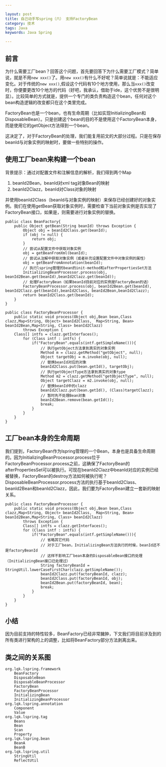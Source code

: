 ```yaml
---

layout: post
title: 自己动手写spring（六） 支持FactoryBean
category: 技术
tags: Java
keywords: Java Spring

---
```


## 前言

为什么需要工厂bean？回答这个问题，首先要回答下为什么需要工厂模式？简单说，就是不用`new xxx()`了。用`new xxx()`有什么不好呢？简单说就是：不能适应变化。对于传统的`new xxx()`,假设这个代码有10个地方使用，那么当`xxx()`改变时，你便要更改10个地方的代码（好吧，我承认，借助于ide，这个优势不是很明显）。比较简单的方式就是，提供一个专门的类负责构造这个bean，任何对这个bean构造逻辑的改变都只在这个类里完成。

FactoryBean也是一个bean，也有生命周期（比如实现InitializingBean和DisposableBean）。只是创建这个bean的目的不是使用这个FactoryBean本身，而是使用它的getObject方法得到一个bean。

这决定了，对于FactoryBean的处理，我们能复用前文的大部分过程。只是在保存beanId与对象实例的映射时，要做一些特别的操作。

## 使用工厂bean来构建一个bean

背景提示：通过对配置文件和注解信息的解析，我们得到两个Map

1. beanId2Bean，beanId对xml tag对象Bean的映射
2. beanId2Clazz，beanId对Class对象的映射

并使用beanId2Class（beanId与对象实例的映射）来保存已经创建好的对象实例。我们在使用getBean获取对象实例时，需要检查下当前对象实例是否实现了FactoryBean接口，如果是，则需要进行对象实例的替换。

    public class BeanFactory{
        public Object getBean(String beanId) throws Exception {
    		Object obj = beanId2Class.get(beanId);
    		if (obj != null) {
    			return obj;
    		}
    		// 尝试从配置文件中获取对象实例
    		obj = getBeanFromXml(beanId);
    		// 尝试从注解中获取对象实例（或者补充设置配置文件中对象实例的属性）
    		obj = getBeanFromAnnotation(beanId);
    		// 执行lspring管理的bean的init-method和afterPropertiesSet方法
    		InitializingBeanProcessor.process(obj, beanId2Bean.get(beanId),beanId2Clazz.get(beanId));
    		// 处理FactoryBean（如果beanId目前对应的实例是FactoryBean的话）
    		FactoryBeanProcessor.process(obj, beanId2Bean.get(beanId), beanId2Clazz.get(beanId),beanId2Class, beanId2Bean,beanId2Clazz);
    		return beanId2Class.get(beanId);
    	}
	}

    public class FactoryBeanProcessor {
	    public static void process(Object obj,Bean bean,Class clazz,Map<String, Object> beanId2Class,  Map<String, Bean> beanId2Bean,Map<String, Class> beanId2Clazz)
			throws Exception {
		Class[] intfs = clazz.getInterfaces();
    		for (Class intf : intfs) {
    			if("FactoryBean".equals(intf.getSimpleName())){
    				// 执行getObject方法拿到真实的对象实例
    				Method m = clazz.getMethod("getObject", null);
    				Object targetObj = m.invoke(obj, null);
    				// 替换beanId对应的对象
    				beanId2Class.put(bean.getId(), targetObj);
    				// 执行getObjectType方法拿到真实的对象type
    				Method m2 = clazz.getMethod("getObjectType", null);
    				Object targetClazz = m2.invoke(obj, null);
    				// 替换beanId中的clazz
    				beanId2Clazz.put(bean.getId(), (Class)targetClazz);
    				// 暂时先不处理Bean对象
    				beanId2Bean.remove(bean.getId());				
    				break;
    			}
    		}
	    }
	}
    


## 工厂bean本身的生命周期

我们提到，FactoryBean作为lspring管理的一个Bean，本身也是具备生命周期的。因为InitializingBeanProcessor.process位于FactoryBeanProcessor.process之前，这确保了FactoryBean的afterPropertiesSet可以被执行。可现在beanId2Clazz中beanId对应的实例已经被替换，FactoryBean的destroy方法如何被执行呢？DisposableBeanProcessor.process方法的执行基于beanId2Class、beanId2Bean和beanId2Clazz，因此，我们要为FactoryBean建立一套新的映射关系。


    public class FactoryBeanProcessor {
	    public static void process(Object obj,Bean bean,Class clazz,Map<String, Object> beanId2Class,  Map<String, Bean> beanId2Bean,Map<String, Class> beanId2Clazz)
			throws Exception {
    		Class[] intfs = clazz.getInterfaces();
    		for (Class intf : intfs) {
    			if("FactoryBean".equals(intf.getSimpleName())){
    			    // 省略其它代码
    				// 对于工厂bean，InitializingBean方法执行的时候，beanId还不是factoryBeanId
    				// 这样不影响工厂bean本身的DisposableBean接口的处理（InitializingBean接口已处理过）
    				String factoryBeanId = StringUtil.lowerCaseFirstChar(clazz.getSimpleName());
    				beanId2Clazz.put(factoryBeanId, clazz);
    				beanId2Class.put(factoryBeanId, obj);
    				beanId2Bean.put(factoryBeanId, bean);
    				break;
    			}
    		}
    	}
    }

## 小结

因为目前支持的特性较多，BeanFactory已经非常臃肿，下文我们将目前涉及到的所有类进行架构的上的调整，比如将BeanFactory部分方法剥离出来。

## 类之间的关系图

    org.lqk.lspring.framework
        BeanFactory
        DisposableBean
        DisposableBeanProcessor
        FactoryBean
        FactoryBeanProcessor
        InitializingBean
        InitializingBeanProcessor
    org.lqk.lspring.annotation
        Component
        Value
    org.lqk.lspring.tag
        Beans
        Bean
        Scan
        Property
    org.lqk.lspring.bean
        BeanA
        BeanB
    org.lqk.lspring.util
        StringUtil
        ReflectUtil